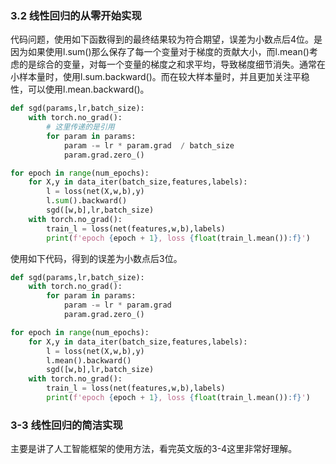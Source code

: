### 3.2 线性回归的从零开始实现
代码问题，使用如下函数得到的最终结果较为符合期望，误差为小数点后4位。是因为如果使用l.sum()那么保存了每一个变量对于梯度的贡献大小，而l.mean()考虑的是综合的变量，对每一个变量的梯度之和求平均，导致梯度细节消失。通常在小样本量时，使用l.sum.backward()。而在较大样本量时，并且更加关注平稳性，可以使用l.mean.backward()。
```python
def sgd(params,lr,batch_size):
    with torch.no_grad():
        # 这里传递的是引用
        for param in params:
            param -= lr * param.grad  / batch_size
            param.grad.zero_()

for epoch in range(num_epochs):
    for X,y in data_iter(batch_size,features,labels):
        l = loss(net(X,w,b),y)
        l.sum().backward()
        sgd([w,b],lr,batch_size)
    with torch.no_grad():
        train_l = loss(net(features,w,b),labels)
        print(f'epoch {epoch + 1}, loss {float(train_l.mean()):f}')
```
使用如下代码，得到的误差为小数点后3位。
```python
def sgd(params,lr,batch_size):
    with torch.no_grad():
        for param in params:
            param -= lr * param.grad
            param.grad.zero_()

for epoch in range(num_epochs):
    for X,y in data_iter(batch_size,features,labels):
        l = loss(net(X,w,b),y)
        l.mean().backward()
        sgd([w,b],lr,batch_size)
    with torch.no_grad():
        train_l = loss(net(features,w,b),labels)
        print(f'epoch {epoch + 1}, loss {float(train_l.mean()):f}')
```

### 3-3 线性回归的简洁实现
主要是讲了人工智能框架的使用方法，看完英文版的3-4这里非常好理解。